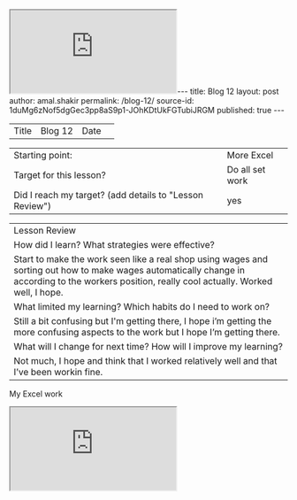 <iframe src="https://docs.google.com/spreadsheets/d/e/2PACX-1vQ3ruTRxVWs0X3hhLcXRdC8fZYMKQuKNscr3CiAyFdXEsucMG1K5fa6eIB14dcRO-8UBbgTLXnXaz5F/pubhtml?widget=true&amp;headers=false"></iframe>---
title: Blog 12
layout: post
author: amal.shakir
permalink: /blog-12/
source-id: 1duMg6zNof5dgGec3pp8aS9p1-JOhKDtUkFGTubiJRGM
published: true
---
<table>
  <tr>
    <td>Title</td>
    <td>Blog 12</td>
    <td>Date</td>
    <td></td>
  </tr>
</table>


<table>
  <tr>
    <td>Starting point:</td>
    <td>More Excel</td>
  </tr>
  <tr>
    <td>Target for this lesson?</td>
    <td>Do all set work </td>
  </tr>
  <tr>
    <td>Did I reach my target? 
(add details to "Lesson Review")</td>
    <td>yes</td>
  </tr>
</table>


<table>
  <tr>
    <td>Lesson Review</td>
  </tr>
  <tr>
    <td>How did I learn? What strategies were effective? </td>
  </tr>
  <tr>
    <td>Start to make the work seen like a real shop using wages and sorting out how to make wages automatically change in according to the workers position, really cool actually. Worked well, I hope.</td>
  </tr>
  <tr>
    <td>What limited my learning? Which habits do I need to work on? </td>
  </tr>
  <tr>
    <td>Still a bit confusing but I'm getting there, I hope i’m getting the more confusing aspects to the work but I hope I’m getting there.</td>
  </tr>
  <tr>
    <td>What will I change for next time? How will I improve my learning?</td>
  </tr>
  <tr>
    <td>Not much, I hope and think that I worked relatively well and that I’ve been workin fine.</td>
  </tr>
</table>


My Excel work
<iframe src="https://docs.google.com/spreadsheets/d/e/2PACX-1vQ3ruTRxVWs0X3hhLcXRdC8fZYMKQuKNscr3CiAyFdXEsucMG1K5fa6eIB14dcRO-8UBbgTLXnXaz5F/pubhtml?widget=true&amp;headers=false"></iframe>
